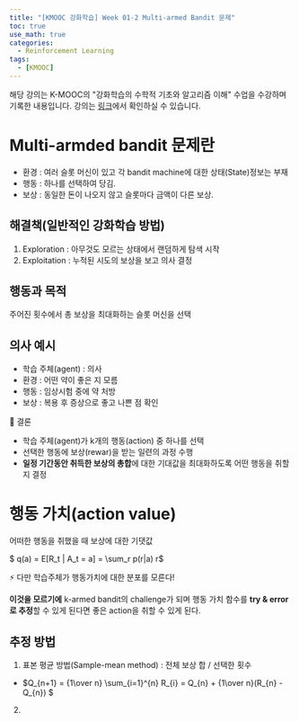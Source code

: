 ```yaml
---
title: "[KMOOC 강화학습] Week 01-2 Multi-armed Bandit 문제"
toc: true
use_math: true
categories:
  - Reinforcement Learning
tags:
  - [KMOOC]
---
```


해당 강의는 K-MOOC의 "강화학습의 수학적 기초와 알고리즘 이해" 수업을 수강하며 기록한 내용입니다. 강의는 [링크](http://www.kmooc.kr/courses/course-v1:KoreaUnivK+ku_ai_002+2020_A44/course/)에서 확인하실 수 있습니다.


# Multi-armded bandit 문제란

- 환경 : 여러 슬롯 머신이 있고 각 bandit machine에 대한 상태(State)정보는 부재
- 행동 : 하나를 선택하여 당김.
- 보상 : 동일한 돈이 나오지 않고 슬롯마다 금액이 다른 보상.

## 해결책(일반적인 강화학습 방법)

1. Exploration : 아무것도 모르는 상태에서 랜덤하게 탐색 시작
2. Exploitation : 누적된 시도의 보상을 보고 의사 결정

## 행동과 목적

주어진 횟수에서 총 보상을 최대화하는 슬롯 머신을 선택


## 의사 예시

- 학습 주체(agent) : 의사
- 환경 : 어떤 약이 좋은 지 모름
- 행동 : 임상시험 중에 약 처방
- 보상 : 복용 후 증상으로 좋고 나쁜 점 확인

🌟 결론

- 학습 주체(agent)가 k개의 행동(action) 중 하나를 선택
- 선택한 행동에 보상(rewar)을 받는 일련의 과정 수행
- **일정 기간동안 취득한 보상의 총합**에 대한 기대값을 최대화하도록 어떤 행동을 취할지 결정


# 행동 가치(action value)

어떠한 행동을 취했을 때 보상에 대한 기댓값

$ q(a) = E[R_t | A_t = a] = \sum_r p(r|a) r$


⚡ 다만 학습주체가 행동가치에 대한 분포를 모른다! 

**이것을 모르기에** k-armed bandit의 challenge가 되며 행동 가치 함수를 **try & error로 추정**할 수 있게 된다면 좋은 action을 취할 수 있게 된다.

## 추정 방법

1. 표본 평균 방법(Sample-mean method) : 전체 보상 합 / 선택한 횟수
  - $Q_{n+1} = {1\over n} \sum_{i=1}^{n} R_{i} = Q_{n} + {1\over n}(R_{n} - Q_{n}) $
2. 

